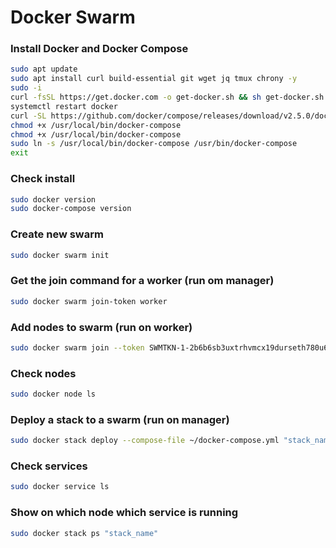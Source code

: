 # Docker Swarm

### Install Docker and Docker Compose
```Bash
sudo apt update
sudo apt install curl build-essential git wget jq tmux chrony -y
sudo -i
curl -fsSL https://get.docker.com -o get-docker.sh && sh get-docker.sh
systemctl restart docker
curl -SL https://github.com/docker/compose/releases/download/v2.5.0/docker-compose-linux-x86_64 -o /usr/local/bin/docker-compose
chmod +x /usr/local/bin/docker-compose
chmod +x /usr/local/bin/docker-compose
sudo ln -s /usr/local/bin/docker-compose /usr/bin/docker-compose
exit
```
### Check install
```Bash
sudo docker version
sudo docker-compose version
```
### Create new swarm
```Bash
sudo docker swarm init
```
### Get the join command for a worker (run om manager)
```Bash
sudo docker swarm join-token worker
```
### Add nodes to swarm (run on worker)
```Bash
sudo docker swarm join --token SWMTKN-1-2b6b6sb3uxtrhvmcx19durseth780u60qivb4scoz8xjgekygq-4ehgkqlxcpknteax0awsdnvll 192.168.0.29:2377
```
### Check nodes
```Bash
sudo docker node ls
```
### Deploy a stack to a swarm (run on manager)
```Bash
sudo docker stack deploy --compose-file ~/docker-compose.yml "stack_name"
```
### Check services
```Bash
sudo docker service ls
```
### Show on which node which service is running
```Bash
sudo docker stack ps "stack_name"
```

